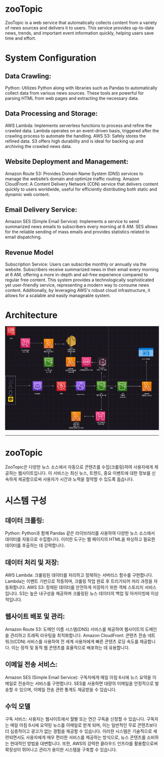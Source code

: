 <h1>zooTopic</h1>
ZooTopic is a web service that automatically collects content from a variety of news sources and delivers it to users. This service provides up-to-date news, trends, and important event information quickly, helping users save time and effort.

<h1>System Configuration</h1>

<h2>Data Crawling:</h2>

Python: Utilizes Python along with libraries such as Pandas to automatically collect data from various news sources. These tools are powerful for parsing HTML from web pages and extracting the necessary data.

<h2>Data Processing and Storage:</h2>

AWS Lambda: Implements serverless functions to process and refine the crawled data. Lambda operates on an event-driven basis, triggered after the crawling process to automate the handling.
AWS S3: Safely stores the refined data. S3 offers high durability and is ideal for backing up and archiving the crawled news data.

<h2>Website Deployment and Management:</h2>

Amazon Route 53: Provides Domain Name System (DNS) services to manage the website’s domain and optimize traffic routing.
Amazon CloudFront: A Content Delivery Network (CDN) service that delivers content quickly to users worldwide, useful for efficiently distributing both static and dynamic web content.

<h2>Email Delivery Service:</h2>

Amazon SES (Simple Email Service): Implements a service to send summarized news emails to subscribers every morning at 6 AM. SES allows for the reliable sending of mass emails and provides statistics related to email dispatching.

<h2>Revenue Model</h2>

Subscription Service: Users can subscribe monthly or annually via the website. Subscribers receive summarized news in their email every morning at 6 AM, offering a more in-depth and ad-free experience compared to regular free content.
This system provides a technologically sophisticated yet user-friendly service, representing a modern way to consume news content. Additionally, by leveraging AWS's robust cloud infrastructure, it allows for a scalable and easily manageable system.

<h1>Architecture</h1>
<img src="image.png" alt="This is an image" />

<hr>

<h1>zooTopic</h1>
ZooTopic은 다양한 뉴스 소스에서 자동으로 콘텐츠를 수집(크롤링)하여 사용자에게 제공하는 웹사이트입니다. 이 서비스는 최신 뉴스, 트렌드, 중요 이벤트에 대한 정보를 신속하게 제공함으로써 사용자가 시간과 노력을 절약할 수 있도록 돕습니다.

<h1>시스템 구성</h1>

<h2>데이터 크롤링:</h2>
Python: Python과 함께 Pandas 같은 라이브러리를 사용하여 다양한 뉴스 소스에서 데이터를 자동으로 수집합니다. 이러한 도구는 웹 페이지의 HTML을 파싱하고 필요한 데이터를 추출하는 데 강력합니다.

<h2>데이터 처리 및 저장:</h2>
AWS Lambda: 크롤링된 데이터를 처리하고 정제하는 서버리스 함수를 구현합니다. Lambda는 이벤트 기반으로 작동하며, 크롤링 작업 완료 후 트리거되어 처리 과정을 자동화합니다.
AWS S3: 정제된 데이터를 안전하게 저장하기 위한 객체 스토리지 서비스입니다. S3는 높은 내구성을 제공하며 크롤링된 뉴스 데이터의 백업 및 아카이빙에 이상적입니다.

<h2>웹사이트 배포 및 관리:</h2>
Amazon Route 53: 도메인 이름 시스템(DNS) 서비스를 제공하여 웹사이트의 도메인을 관리하고 트래픽 라우팅을 최적화합니다.
Amazon CloudFront: 콘텐츠 전송 네트워크(CDN) 서비스를 사용하여 전 세계 사용자에게 빠른 콘텐츠 로딩 속도를 제공합니다. 이는 정적 및 동적 웹 콘텐츠를 효율적으로 배포하는 데 유용합니다.

<h2>이메일 전송 서비스:</h2>
Amazon SES (Simple Email Service): 구독자에게 매일 아침 6시에 뉴스 요약을 이메일로 전송하는 서비스를 구현합니다. SES를 사용하면 대량의 이메일을 안정적으로 발송할 수 있으며, 이메일 전송 관련 통계도 제공받을 수 있습니다.

<h2>수익 모델</h2>
구독 서비스: 사용자는 웹사이트에서 월별 또는 연간 구독을 신청할 수 있습니다. 구독자는 매일 아침 6시에 요약된 뉴스를 이메일로 받게 되며, 이는 일반적인 무료 콘텐츠보다 더 심층적이고 광고가 없는 경험을 제공할 수 있습니다.
이러한 시스템은 기술적으로 세련되면서도 사용자에게 매우 편리한 서비스를 제공하는 방식으로, 뉴스 콘텐츠를 소비하는 현대적인 방법을 대변합니다. 또한, AWS의 강력한 클라우드 인프라를 활용함으로써 확장성이 뛰어나고 관리가 용이한 시스템을 구축할 수 있습니다.

